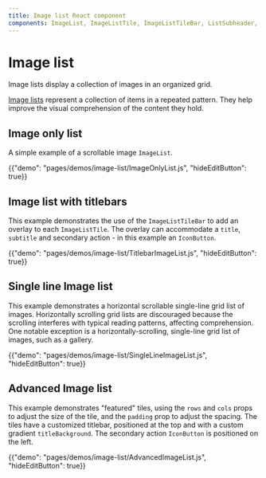 ```yaml
---
title: Image list React component
components: ImageList, ImageListTile, ImageListTileBar, ListSubheader, IconButton
---
```


# Image list

<p class="description">Image lists display a collection of images in an organized grid.</p>

[Image lists](https://material.io/design/components/image-lists.html) represent a collection of items in a repeated pattern. They help improve the visual comprehension of the content they hold.

## Image only list

A simple example of a scrollable image `ImageList`.

{{"demo": "pages/demos/image-list/ImageOnlyList.js", "hideEditButton": true}}

## Image list with titlebars

This example demonstrates the use of the `ImageListTileBar` to add an overlay to each `ImageListTile`.
The overlay can accommodate a `title`, `subtitle` and secondary action - in this example an `IconButton`.

{{"demo": "pages/demos/image-list/TitlebarImageList.js", "hideEditButton": true}}

## Single line Image list

This example demonstrates a horizontal scrollable single-line grid list of images.
Horizontally scrolling grid lists are discouraged because the scrolling interferes with typical reading patterns, affecting comprehension.
One notable exception is a horizontally-scrolling, single-line grid list of images, such as a gallery.

{{"demo": "pages/demos/image-list/SingleLineImageList.js", "hideEditButton": true}}

## Advanced Image list

This example demonstrates "featured" tiles, using the `rows` and `cols` props to adjust the size of the tile, and the `padding` prop to adjust the spacing.
The tiles have a customized titlebar, positioned at the top and with a custom gradient `titleBackground`.
The secondary action `IconButton` is positioned on the left.

{{"demo": "pages/demos/image-list/AdvancedImageList.js", "hideEditButton": true}}
